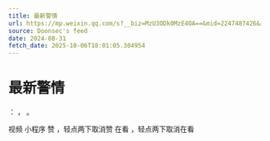 ```yaml
---
title: 最新警情
url: https://mp.weixin.qq.com/s?__biz=MzU3ODk0MzE4OA==&mid=2247487426&idx=2&sn=545ff9649d47177d0e1c68ab686cb146
source: Doonsec's feed
date: 2024-08-31
fetch_date: 2025-10-06T18:01:05.304954
---
```


# 最新警情

：
，
。

视频
小程序
赞
，轻点两下取消赞
在看
，轻点两下取消在看